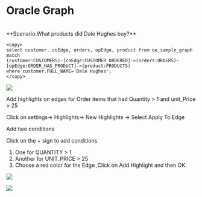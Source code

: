
# Oracle Graph 

<br>
**Scenario:What products did Dale Hughes buy?**

````
<copy>
select customer, coEdge, orders, opEdge, product from oe_sample_graph match 
(customer:CUSTOMERS)-[coEdge:CUSTOMER_ORDERED]->(orders:ORDERS)-[opEdge:ORDER_HAS_PRODUCT]->(product:PRODUCTS)
where customer.FULL_NAME='Dale Hughes';
</copy>
````
 
![](./images/IMGG33.PNG)

Add highlights on edges for Order items that had Quantity > 1 and unit_Price > 25

Click on settings-> Highlights-> New Highlights -> Select Apply To Edge

Add two conditions

Click on the +  sign to add conditions

1.	One for QUANTITY > 1
2.	Another for UNIT_PRICE > 25
3.	Choose a red color for the Edge ,Click on Add Highlight and then OK.

![](./images/IMGG34.PNG)

![](./images/IMGG35.PNG)



 
 